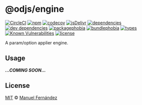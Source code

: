 # @odjs/engine

[![CircleCI](https://circleci.com/gh/odjs/engine.svg?style=svg)](https://circleci.com/gh/odjs/engine) [![npm](https://badgen.net/npm/v/@odjs/engine)](https://www.npmjs.com/package/@odjs/engine) [![codecov](https://codecov.io/gh/odjs/engine/branch/master/graph/badge.svg)](https://codecov.io/gh/odjs/engine) [![jsDelivr](https://data.jsdelivr.com/v1/package/npm/@odjs/engine/badge?style=rounded)](https://www.jsdelivr.com/package/npm/@odjs/engine) [![dependencies](https://badgen.net/david/dep/odjs/engine)](https://david-dm.org/odjs/engine) [![dev dependencies](https://badgen.net/david/dev/odjs/engine)](https://david-dm.org/odjs/engine?type=dev) [![packagephobia](https://badgen.net/packagephobia/install/@odjs/engine)](https://packagephobia.now.sh/result?p=@odjs/engine) [![bundlephobia](https://badgen.net/bundlephobia/min/@odjs/engine)](https://bundlephobia.com/result?p=@odjs/engine) [![types](https://img.shields.io/npm/types/@odjs/engine.svg)](https://github.com/microsoft/typescript) [![Known Vulnerabilities](https://snyk.io/test/github/odjs/engine/badge.svg?targetFile=package.json)](https://snyk.io/test/github/odjs/engine?targetFile=package.json) [![license](https://badgen.net/github/license/odjs/engine)](LICENSE)

A param/option applier engine.

## Usage

***...COMING SOON...***

## License

[MIT](LICENSE) &copy; [Manuel Fernández](https://github.com/manferlo81)
